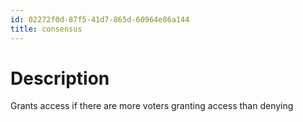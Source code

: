 ```yaml
---
id: 02272f0d-87f5-41d7-865d-60964e86a144
title: consensus
---
```


# Description

Grants access if there are more voters granting access than denying
